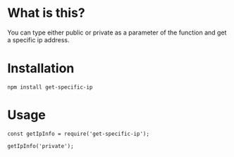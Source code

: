 # What is this?

You can type either public or private as a parameter of the function and get a specific ip address.

# Installation

`npm install get-specific-ip`

# Usage

`const getIpInfo = require('get-specific-ip');`

`getIpInfo('private');`